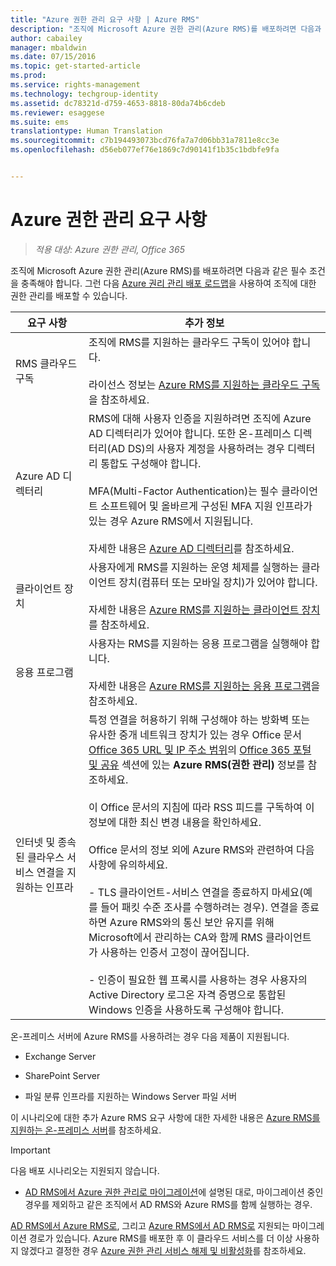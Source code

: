```yaml
---
title: "Azure 권한 관리 요구 사항 | Azure RMS"
description: "조직에 Microsoft Azure 권한 관리(Azure RMS)를 배포하려면 다음과 같은 필수 조건을 충족해야 합니다. 그런 다음 Azure 권한 관리 배포 로드맵을 사용하여 조직에 대한 권한 관리를 배포할 수 있습니다."
author: cabailey
manager: mbaldwin
ms.date: 07/15/2016
ms.topic: get-started-article
ms.prod: 
ms.service: rights-management
ms.technology: techgroup-identity
ms.assetid: dc78321d-d759-4653-8818-80da74b6cdeb
ms.reviewer: esaggese
ms.suite: ems
translationtype: Human Translation
ms.sourcegitcommit: c7b194493073bcd76fa7a7d06bb31a7811e8cc3e
ms.openlocfilehash: d56eb077ef76e1869c7d90141f1b35c1bdbfe9fa


---
```


# Azure 권한 관리 요구 사항

>*적용 대상: Azure 권한 관리, Office 365*


조직에 Microsoft Azure 권한 관리(Azure RMS)를 배포하려면 다음과 같은 필수 조건을 충족해야 합니다. 그런 다음 [Azure 권리 관리 배포 로드맵](../plan-design/deployment-roadmap.md)을 사용하여 조직에 대한 권한 관리를 배포할 수 있습니다.

|요구 사항|추가 정보|
|---------------|--------------------|
|RMS 클라우드 구독|조직에 RMS를 지원하는 클라우드 구독이 있어야 합니다.<br /><br />라이선스 정보는 [Azure RMS를 지원하는 클라우드 구독](requirements-subscriptions.md)을 참조하세요.|
|Azure AD 디렉터리|RMS에 대해 사용자 인증을 지원하려면 조직에 Azure AD 디렉터리가 있어야 합니다. 또한 온-프레미스 디렉터리(AD DS)의 사용자 계정을 사용하려는 경우 디렉터리 통합도 구성해야 합니다.<br /><br />MFA(Multi-Factor Authentication)는 필수 클라이언트 소프트웨어 및 올바르게 구성된 MFA 지원 인프라가 있는 경우 Azure RMS에서 지원됩니다.<br /><br />자세한 내용은 [Azure AD 디렉터리](requirements-azure-ad.md)를 참조하세요.|
|클라이언트 장치|사용자에게 RMS를 지원하는 운영 체제를 실행하는 클라이언트 장치(컴퓨터 또는 모바일 장치)가 있어야 합니다.<br /><br />자세한 내용은 [Azure RMS를 지원하는 클라이언트 장치](requirements-client-devices.md)를 참조하세요.|
|응용 프로그램|사용자는 RMS를 지원하는 응용 프로그램을 실행해야 합니다.<br /><br />자세한 내용은 [Azure RMS를 지원하는 응용 프로그램](requirements-applications.md)을 참조하세요.|
|인터넷 및 종속된 클라우스 서비스 연결을 지원하는 인프라|특정 연결을 허용하기 위해 구성해야 하는 방화벽 또는 유사한 중개 네트워크 장치가 있는 경우 Office 문서 [Office 365 URL 및 IP 주소 범위](https://support.office.com/en-US/article/Office-365-URLs-and-IP-address-ranges-8548a211-3fe7-47cb-abb1-355ea5aa88a2)의 [Office 365 포털 및 공유](https://support.office.com/article/Office-365-URLs-and-IP-address-ranges-8548a211-3fe7-47cb-abb1-355ea5aa88a2#BKMK_Portal-identity) 섹션에 있는 **Azure RMS(권한 관리)** 정보를 참조하세요.<br /><br />이 Office 문서의 지침에 따라 RSS 피드를 구독하여 이 정보에 대한 최신 변경 내용을 확인하세요.<br /><br />Office 문서의 정보 외에 Azure RMS와 관련하여 다음 사항에 유의하세요.<br /><br />- TLS 클라이언트-서비스 연결을 종료하지 마세요(예를 들어 패킷 수준 조사를 수행하려는 경우). 연결을 종료하면 Azure RMS와의 통신 보안 유지를 위해 Microsoft에서 관리하는 CA와 함께 RMS 클라이언트가 사용하는 인증서 고정이 끊어집니다.<br /><br />- 인증이 필요한 웹 프록시를 사용하는 경우 사용자의 Active Directory 로그온 자격 증명으로 통합된 Windows 인증을 사용하도록 구성해야 합니다.|

온-프레미스 서버에 Azure RMS를 사용하려는 경우 다음 제품이 지원됩니다.

-   Exchange Server

-   SharePoint Server

-   파일 분류 인프라를 지원하는 Windows Server 파일 서버

이 시나리오에 대한 추가 Azure RMS 요구 사항에 대한 자세한 내용은 [Azure RMS를 지원하는 온-프레미스 서버](requirements-servers.md)를 참조하세요.

> [!IMPORTANT]
> 다음 배포 시나리오는 지원되지 않습니다.
> 
> -   [AD RMS에서 Azure 권한 관리로 마이그레이션](../plan-design/migrate-from-ad-rms-to-azure-rms.md)에 설명된 대로, 마이그레이션 중인 경우를 제외하고 같은 조직에서 AD RMS와 Azure RMS를 함께 실행하는 경우.
> 
> [AD RMS에서 Azure RMS로](http://technet.microsoft.com/library/Dn858447.aspx), 그리고 [Azure RMS에서 AD RMS로](http://msdn.microsoft.com/library/azure/dn629429.aspx) 지원되는 마이그레이션 경로가 있습니다. Azure RMS를 배포한 후 이 클라우드 서비스를 더 이상 사용하지 않겠다고 결정한 경우 [Azure 권한 관리 서비스 해제 및 비활성화](../deploy-use/decommission-deactivate.md)를 참조하세요.






<!--HONumber=Aug16_HO4-->


